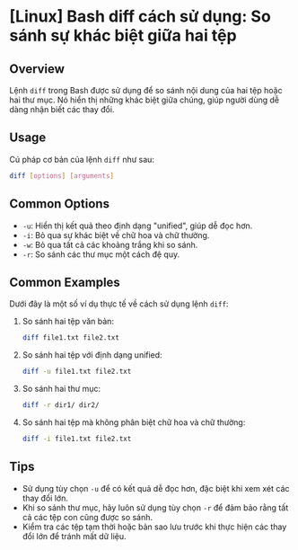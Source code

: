 # [Linux] Bash diff cách sử dụng: So sánh sự khác biệt giữa hai tệp

## Overview
Lệnh `diff` trong Bash được sử dụng để so sánh nội dung của hai tệp hoặc hai thư mục. Nó hiển thị những khác biệt giữa chúng, giúp người dùng dễ dàng nhận biết các thay đổi.

## Usage
Cú pháp cơ bản của lệnh `diff` như sau:

```bash
diff [options] [arguments]
```

## Common Options
- `-u`: Hiển thị kết quả theo định dạng "unified", giúp dễ đọc hơn.
- `-i`: Bỏ qua sự khác biệt về chữ hoa và chữ thường.
- `-w`: Bỏ qua tất cả các khoảng trắng khi so sánh.
- `-r`: So sánh các thư mục một cách đệ quy.

## Common Examples
Dưới đây là một số ví dụ thực tế về cách sử dụng lệnh `diff`:

1. So sánh hai tệp văn bản:
   ```bash
   diff file1.txt file2.txt
   ```

2. So sánh hai tệp với định dạng unified:
   ```bash
   diff -u file1.txt file2.txt
   ```

3. So sánh hai thư mục:
   ```bash
   diff -r dir1/ dir2/
   ```

4. So sánh hai tệp mà không phân biệt chữ hoa và chữ thường:
   ```bash
   diff -i file1.txt file2.txt
   ```

## Tips
- Sử dụng tùy chọn `-u` để có kết quả dễ đọc hơn, đặc biệt khi xem xét các thay đổi lớn.
- Khi so sánh thư mục, hãy luôn sử dụng tùy chọn `-r` để đảm bảo rằng tất cả các tệp con cũng được so sánh.
- Kiểm tra các tệp tạm thời hoặc bản sao lưu trước khi thực hiện các thay đổi lớn để tránh mất dữ liệu.